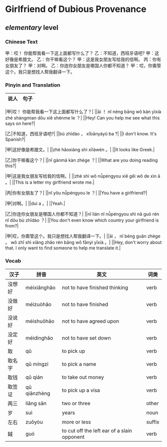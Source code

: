 # Girlfriend of Dubious Provenance
## *elementary* level

### Chinese Text
甲：哎！ 你能帮我看一下这上面都写什么了？
乙：不知道，西班牙语吧?
甲：这好像是希腊文。
乙：你干嘛看这个？
甲：这是我女朋友写给我的信啊。
丙：你有女朋友了？
甲：对啊。
乙：你连你女朋友是哪国人你都不知道？
甲：哎，你甭管这个。我只是想找人帮我翻译一下。

### Pinyin and Translation
|说人|句子|
|----|----|

|甲|哎！ 你能帮我看一下这上面都写什么了？|
||āi ！  nǐ néng bāng wǒ kàn yīxià zhè shàngmian dōu xiě shénme le ？|
||Hey! Can you help me see what this says on here?|

|乙|不知道，西班牙语吧?|
||bù zhīdào ， xībānyáyǔ ba ?|
||I don't know. It's Spanish?|

|甲|这好像是希腊文。|
||zhè hǎoxiàng shì xīlàwén 。|
||It looks like Greek.|

|乙|你干嘛看这个？|
||nǐ gànmá kàn zhège ？|
||What are you doing reading this?|

|甲|这是我女朋友写给我的信啊。|
||zhè shì wǒ nǚpéngyou xiě gěi wǒ de xìn ā 。|
||This is a letter my girlfriend wrote me.|

|丙|你有女朋友了？|
||nǐ yǒu nǚpéngyou le ？|
||You have a girlfriend?|

|甲|对啊。|
||duì a 。|
||Yeah.|

|乙|你连你女朋友是哪国人你都不知道？|
||nǐ lián nǐ nǚpéngyou shì nǎ guó rén nǐ dōu bù zhīdào ？|
||You don't even know which country your girlfriend is from?|

|甲|哎，你甭管这个。我只是想找人帮我翻译一下。|
||āi ， nǐ béng guǎn zhège 。 wǒ zhǐ shì xiǎng zhǎo rén bāng wǒ fānyì yīxià 。|
||Hey, don't worry about that. I only want to find someone to help me translate it.|
### Vocab
|汉子|拼音|英文|词类|
|----|----|----|----|
|沒想好|méixiǎnghǎo|not to have finished thinking|verb|
|没做好|méizuòhǎo|not to have finished|verb|
|没说好|méishuōhǎo|not to have agreed upon|verb|
|没定好|méidìnghǎo|not to have set down|verb|
|取|qǔ|to pick up|verb|
|取名字|qǔ míngzi|to pick a name|verb|
|取钱|qǔ qián|to take out money|verb|
|取签证|qǔ qiānzhèng|to pick up a visa|verb|
|两三|liǎng sān|two or three|other|
|岁|suì|years|noun|
|左右|zuǒyòu|more or less|suffix|
|馘|guó|to cut off the left ear of a slain opponent|verb|